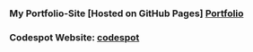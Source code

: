 ### My Portfolio-Site [Hosted on GitHub Pages] [Portfolio](https://pranjalhejib.github.io/portfolio/)
### Codespot Website: [codespot](https://pranjalhejib.github.io/codespots/)

